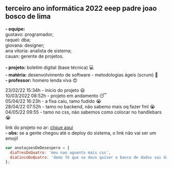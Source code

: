 ## terceiro ano informática 2022 eeep padre joao bosco de lima

**- equipe:** <br> 
gustavo: programador; <br>
raquel: dba; <br>
giovana: designer; <br>
ana vitoria: analista de sistema; <br>
cauan: gerente de projetos. <br> <br>
**- projeto:** boletim digital (base técnica) :computer: <br>
**- matéria:** desenvolvimento de software - metodologias ágeis (scrum) :blue_book: <br>
**- professor:** homero lenda viva :heart_eyes:

23/02/22 15:34h - início do projeto :smiley: <br>
10/03/2022 08:52h - projeto em andamento :sleeping: <br>
05/04/22 16:23h - a fixa caiu, tamo fudido :sob: <br>
28/04/22 07:52h - tamo no backend, não sabemo mais oq fazer fml :sob: <br>
04/05/22 09:55  - tamo no css, não sabemos como colocar no handlebars :sob: <br>

link do projeto no ar: [clique aqui](https://w7.pngwing.com/pngs/147/495/png-transparent-smiley-thumb-signal-emoticon-meme-smiley-love-miscellaneous-face.png) <br>
**- obs:** se a gente chegou até o deploy do sistema, o link não vai ser um emoji!

~~~javascript
var anotaçoesDeDesespero = {
  diaTresDoQuatro: 'meu nao aguento mais css',
  diaCincoDoQuatro: 'demo fé que se deus quiser o banco de dados vai da errado',
};
~~~
